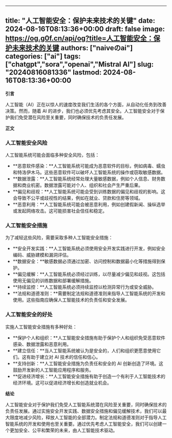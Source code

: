 
---
title: "人工智能安全：保护未来技术的关键"
date: 2024-08-16T08:13:36+00:00
draft: false
image: https://og.g0f.cn/api/og?title=人工智能安全：保护未来技术的关键
authors: ["naiveのai"]
categories: ["ai"]
tags: ["chatgpt","sora","openai","Mistral AI"]
slug: "20240816081336"
lastmod: 2024-08-16T08:13:36+00:00
---
**引言**

人工智能（AI）正在以惊人的速度改变我们生活的各个方面，从自动化任务到改善决策。然而，随着 AI 的进步，我们也必须优先考虑其安全。人工智能安全对于保护我们免受潜在风险至关重要，同时确保技术的负责任发展。

**正文**

### 人工智能安全风险

人工智能系统可能会面临多种安全风险，包括：

- **恶意软件感染：**人工智能系统可能成为恶意软件的目标，例如病毒、蠕虫和特洛伊木马。这些恶意软件可以破坏人工智能系统的操作或窃取敏感数据。
- **数据泄露：**人工智能系统经常处理大量敏感数据，例如个人信息、财务数据和商业机密。数据泄露可能对个人、组织和社会产生严重后果。
- **偏见和歧视：**人工智能系统可能会受到训练数据的偏见和歧视的影响。这会导致不公平或歧视性的结果，例如在就业、贷款和住房等领域。
- **恶意利用：**人工智能系统可能会被恶意利用，例如创建假新闻、操纵选举或发起网络攻击。这可能损害社会信任和稳定。

### 人工智能安全措施

为了减轻这些风险，需要采取多种人工智能安全措施：

- **安全开发实践：**人工智能系统必须使用安全开发实践进行开发，例如安全编码、威胁建模和漏洞评估。
- **数据安全：**敏感数据必须通过加密、访问控制和数据最小化等措施得到保护。
- **偏见缓解：**人工智能系统必须经过训练，以尽量减少偏见和歧视。这包括使用无偏见的训练数据和部署缓解措施。
- **持续监控：**人工智能系统必须持续监控以检测异常行为或安全威胁。
- **法规和道德准则：**需要制定法规和道德准则来指导人工智能系统的开发和使用。这些指南应确保人工智能技术的负责任和安全发展。

### 人工智能安全的好处

实施人工智能安全措施有多种好处：

- **保护个人和组织：**人工智能安全措施有助于保护个人和组织免受恶意软件感染、数据泄露和恶意利用。
- **建立信任：**当人工智能系统被认为是安全的，人们和组织更愿意使用它们。这有助于建立对 AI 技术的信任和信心。
- **支持创新：**人工智能安全措施为负责任和安全的 AI 创新创造了环境。这鼓励开发新的人工智能应用程序和服务。
- **促进经济增长：**人工智能安全措施有助于创造一个有利于人工智能技术的经济环境。这可以促进经济增长和创造就业机会。

**结论**

人工智能安全对于保护我们免受人工智能系统潜在风险至关重要，同时确保技术的负责任发展。通过实施安全开发实践、数据安全措施和偏见缓解技术，我们可以最大限度地减少风险，释放人工智能的全部潜力。制定法规和道德准则对于指导人工智能系统的开发和使用也至关重要。通过优先考虑人工智能安全，我们可以创建一个更加安全、公平和繁荣的未来，由人工智能技术驱动。